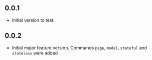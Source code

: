 ## 0.0.1

- Initial version to test.

## 0.0.2
- Initial major feature version. Commands `page`, `model`, `stateful` and `stateless` were added
